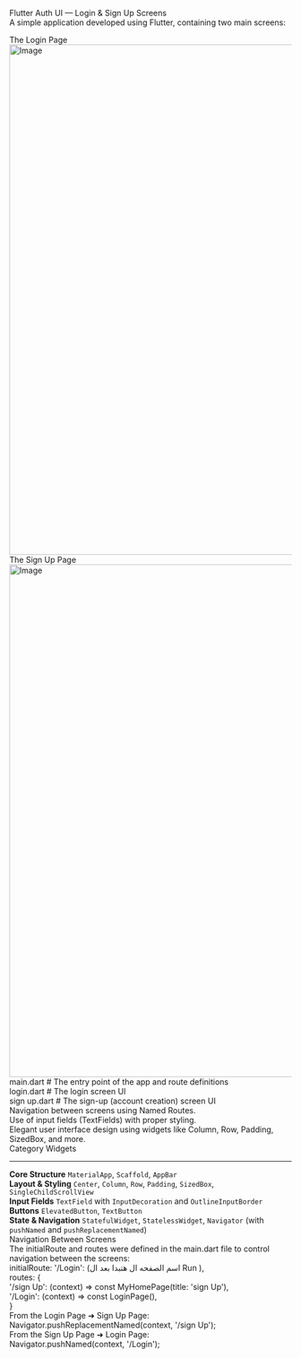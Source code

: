 Flutter Auth UI — Login & Sign Up Screens                                                                                                                                                                             
A simple application developed using Flutter, containing two main screens:

The Login Page                                                                                                                                                                                                        
<img width="962" height="911" alt="Image" src="https://github.com/user-attachments/assets/e6609b44-e71c-4904-8e40-c45c5019f381" />                                                                                    
The Sign Up Page                                                                                                                                                                                                      
<img width="958" height="915" alt="Image" src="https://github.com/user-attachments/assets/dc58fd03-e265-460f-93da-537ee15f52d4" />                                                                                     
 main.dart           # The entry point of the app and route definitions                                                                                                                                               
 login.dart          # The login screen UI                                                                                                                                                                              
 sign up.dart        # The sign-up (account creation) screen UI                                                                                                                                                            
Navigation between screens using Named Routes.                                                                                                                                                                        
Use of input fields (TextFields) with proper styling.                                                                                                                                                                  
Elegant user interface design using widgets like Column, Row, Padding, SizedBox, and more.                                                                                                                                 
 Category                Widgets                                                                                                                                                                                                                                                                         
 ----------------------  ----------------------------------------------------------------------------------------------                                                                                                          
 **Core Structure**      `MaterialApp`, `Scaffold`, `AppBar`                                                                                                                                                                      
 **Layout & Styling**    `Center`, `Column`, `Row`, `Padding`, `SizedBox`, `SingleChildScrollView`                                                                                                                                      
 **Input Fields**        `TextField` with `InputDecoration` and `OutlineInputBorder`                                                                                                                                                                 
 **Buttons**             `ElevatedButton`, `TextButton`                                                                                                                                                                                                                                
 **State & Navigation**  `StatefulWidget`, `StatelessWidget`, `Navigator` (with `pushNamed` and `pushReplacementNamed`)                                                                                                           
 Navigation Between Screens                                                                                                                                                                                           
The initialRoute and routes were defined in the main.dart file to control navigation between the screens:                                                                                                                        
initialRoute: '/Login':   (اسم الصفحه ال هتبدا بعد ال Run ),                                                                                                                                                                  
routes: {                                                                                                                                                                                                             
  '/sign Up': (context) => const MyHomePage(title: 'sign Up'),                                                                                                                                                        
  '/Login': (context) => const LoginPage(),                                                                                                                                                                            
}                                                                                                                                                                                                                     
From the Login Page ➜ Sign Up Page:                                                                                                                                                                                                
Navigator.pushReplacementNamed(context, '/sign Up');                                                                                                                                                                       
From the Sign Up Page ➜ Login Page:                                                                                                                                                                                  
Navigator.pushNamed(context, '/Login');                                                                                                                                                                               
